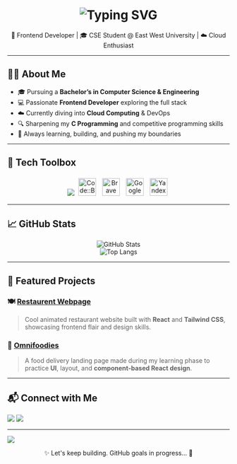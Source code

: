 <!-- Animated Header -->
<h1 align="center">
  <img src="https://readme-typing-svg.demolab.com?font=Fira+Code&weight=500&size=26&pause=1000&color=00FFAA&center=true&vCenter=true&width=435&lines=Hi+I'm+Taskin+Billah+Tamim!;Frontend+Developer+%7C+CSE+Student+%7C+Tech+Lover;Always+learning+%F0%9F%92%AA+Always+building!+%F0%9F%9A%80" alt="Typing SVG" />
</h1>

<p align="center">
  🚀 Frontend Developer | 🎓 CSE Student @ East West University | ☁️ Cloud Enthusiast
</p>

---

## 🧑‍💻 About Me

- 🎓 Pursuing a **Bachelor’s in Computer Science & Engineering**
- 💻 Passionate **Frontend Developer** exploring the full stack
- ☁️ Currently diving into **Cloud Computing** & DevOps
- 🔍 Sharpening my **C Programming** and competitive programming skills
- 🌱 Always learning, building, and pushing my boundaries

---

<!-- Skill Icons -->
## 🧰 Tech Toolbox

<p align="center">
  <!-- Skillicons-supported icons -->
  <img src="https://skillicons.dev/icons?i=html,css,js,ts,c,cpp,python,vscode,atom,figma,react,nextjs,vue,angular,tailwind,bootstrap,nodejs,firebase,aws,azure,vercel,netlify,git,github,postman,wordpress" />

  <!-- Custom icons (not supported by skillicons.dev) -->
  <img src="https://upload.wikimedia.org/wikipedia/commons/1/18/Code::Blocks_Logo.png" alt="Code::Blocks" title="Code::Blocks" height="40" style="margin: 5px;" />
  <img src="https://upload.wikimedia.org/wikipedia/commons/8/8c/Brave_logo.png" alt="Brave Browser" title="Brave" height="40" style="margin: 5px;" />
  <img src="https://upload.wikimedia.org/wikipedia/commons/2/2f/Google_2015_logo.svg" alt="Google" title="Google" height="40" style="margin: 5px;" />
  <img src="https://upload.wikimedia.org/wikipedia/commons/2/23/Yandex_browser_logo.png" alt="Yandex" title="Yandex" height="40" style="margin: 5px;" />
</p>



---

<!-- GitHub Stats Section -->
## 📈 GitHub Stats

<p align="center">
  <img src="https://github-readme-stats.vercel.app/api?username=Taskintamim&show_icons=true&theme=radical" alt="GitHub Stats" />
  <br />
  <img src="https://github-readme-stats.vercel.app/api/top-langs/?username=Taskintamim&layout=compact&theme=radical" alt="Top Langs" />
</p>

---

<!-- Projects Section -->
## 🚀 Featured Projects

### 🍽️ [Restaurent Webpage](https://github.com/Taskintamim/restaurent--webpage)

> Cool animated restaurant website built with **React** and **Tailwind CSS**, showcasing frontend flair and design skills.

### 🍱 [Omnifoodies](https://github.com/Taskintamim/Omnifoodies)

> A food delivery landing page made during my learning phase to practice **UI**, layout, and **component-based React design**.

---

<!-- Connect Section -->
## 📬 Connect with Me

<p align="left">
  <a href="mailto:taskintamim2607@gmail.com"><img src="https://img.shields.io/badge/Gmail-D14836?style=for-the-badge&logo=gmail&logoColor=white"/></a>
  <a href="https://www.linkedin.com/in/taskin-tamim/"><img src="https://img.shields.io/badge/LinkedIn-0077B5?style=for-the-badge&logo=linkedin&logoColor=white"/></a>
</p>

---

<!-- Fancy Divider -->
<img src="https://capsule-render.vercel.app/api?type=waving&color=0:00c6ff,100:0072ff&height=120&section=footer"/>

<p align="center">
  ✨ Let's keep building. GitHub goals in progress... 🚀
</p>
